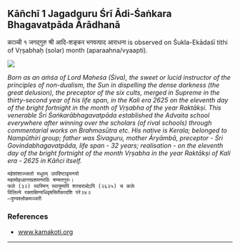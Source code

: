 ## Kāñchī 1 Jagadguru Śrī Ādi-Śaṅkara Bhagavatpāda Ārādhanā
काञ्ची १ जगद्गुरु श्री आदि-शङ्कर भगवत्पाद आराधना is observed on Śukla-Ekādaśī tithi of Vṛṣabhaḥ (solar) month (aparaahna/vyaapti).

![](https://github.com/sanskrit-coders/adyatithi/blob/master/images/kanchi-jagadgurus/jagadguru-01.jpg)

_Born as an aṁśa of Lord Maheśa (Śiva), the sweet or lucid instructor of the principles of non-dualism, the Sun in dispelling the dense darkness (the great delusion), the preceptor of the six cults, merged in Supreme in the thirty-second year of his life span, in the Kali era 2625 on the eleventh day of the bright fortnight in the month of Vṛṣabha of the year Raktākṣi. This venerable Śri Śaṅkarābhagavatpāda established the Advaita school everywhere after winning over the scholars (of rival schools) through commentarial works on Brahmasūtra etc. His native is Kerala; belonged to Nampūthiri group; father was Śivaguru, mother Āryāmbā, preceptor - Śri Govindabhagavatpāda, life span - 32 years; realisation - on the eleventh day of the bright fortnight of the month Vṛṣabha in the year Raktākṣi of Kali era - 2625 in Kāñci itself._

```
महेशांशाज्जातो मधुरम् उपदिष्टाद्वयनयो
महामोहध्वान्तप्रशमनरविः षण्मतगुरुः।
फले (३२) स्वस्मिन् स्वायुष्यपि शरचराब्देऽपि (२६२५) च कलेः
विलिल्ये रक्ताक्षिण्यधिवृषसितैकादशि परे॥४॥
—पुण्यश्लोकमञ्जरी
```
### References
* www.kamakoti.org


---
